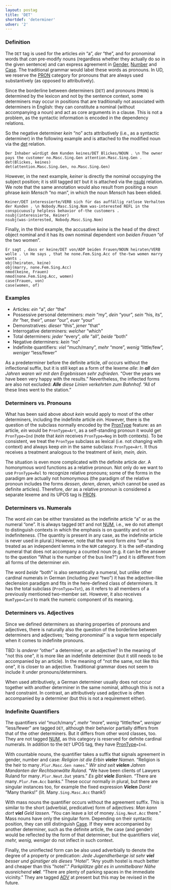 ```yaml
---
layout: postag
title: 'DET'
shortdef: 'determiner'
udver: '2'
---
```


### Definition

The `DET` tag is used for the articles _ein_ “a”, _der_ “the”, and for pronominal words that _can_ pre-modify nouns
(regardless whether they actually do so in the given sentence) and can express agreement in [Gender](), [Number]()
and [Case](). The traditional grammar would label these words as pronouns. In UD, we reserve the [PRON]() category
for pronouns that are always used substantively (as opposed to attributively).

Since the borderline between determiners (`DET`) and pronouns (`PRON`) is determined by the lexicon and not by the
sentence context, some determiners may occur in positions that are traditionally not associated with determiners in
English: they can constitute a nominal (without accompanying a noun) and act as core arguments in a clause. This is
not a problem, as the syntactic information is encoded in the dependency relations.

So the negative determiner _kein_ “no” acts attributively (i.e., as a syntactic determiner) in the following example
and is attached to the modified noun via the [det]() relation.

~~~ sdparse
Der Inhaber würdigt dem Kunden keines/DET Blickes/NOUN . \n The owner pays the customer no.Masc.Sing.Gen attention.Masc.Sing.Gen .
det(Blickes, keines)
det(attention.Masc.Sing.Gen, no.Masc.Sing.Gen)
~~~

However, in the next example, _keiner_ is directly the nominal occupying the subject position; it is still tagged `DET`
but it is attached via the [nsubj]() relation. We note that the same annotation would also result from positing a noun
phrase _kein Mensch_ “no man”, in which the noun _Mensch_ has been elided.

~~~ sdparse
Keiner/DET interessierte/VERB sich für das auffällig ratlose Verhalten der Kunden . \n Nobody.Masc.Sing.Nom was-interested REFL in the conspicuously helpless behavior of-the customers .
nsubj(interessierte, Keiner)
nsubj(was-interested, Nobody.Masc.Sing.Nom)
~~~

Finally, in the third example, the accusative _keine_ is the head of the direct object nominal and it has its own
nominal dependent _von beiden Frauen_ “of the two women”.

~~~ sdparse
Er sagt , dass er keine/DET von/ADP beiden Frauen/NOUN heiraten/VERB wolle . \n He says , that he none.Fem.Sing.Acc of the-two women marry wants .
obj(heiraten, keine)
obj(marry, none.Fem.Sing.Acc)
nmod(keine, Frauen)
nmod(none.Fem.Sing.Acc, women)
case(Frauen, von)
case(women, of)
~~~

### Examples

* Articles: _ein_ “a”, _der_ “the”
* Possessive personal determiners: _mein_ “my”, _dein_ “your”, _sein_ “his, its”, _ihr_ “her, their”, _unser_ “our”, _euer_ “your”
* Demonstratives: _dieser_ “this”, _jener_ “that”
* Interrogative determiners: _welcher_ “which”
* Total determiners: _jeder_ “every”, _alle_ “all”, _beide_ “both”
* Negative determiners: _kein_ “no”
* Indefinite quantifiers: _viel_ “much/many”, _mehr_ “more”, _wenig_ “little/few”, _weniger_ “less/fewer”

As a predeterminer before the definite article, _all_ occurs without the inflectional suffix, but it is still kept
as a form of the lexeme _alle_: _In <b>all</b> den Jahren waren wir mit den Ergebnissen sehr zufrieden._
“Over the years we have been very happy with the results.” Nevertheless, the inflected forms are also not excluded:
_<b>Alle</b> diese Linien verkehrten zum Bahnhof._ “All of these lines went to the station.”

### Determiners vs. Pronouns

What has been said above about _kein_ would apply to most of the other determiners, including the indefinite article
_ein_. However, there is the question of the subclass normally encoded by the [PronType]() feature: as an article,
_ein_ would be `PronType=Art`, as a self-standing pronoun it would get `PronType=Ind` (note that _kein_ receives
`PronType=Neg` in both contexts). To be consistent, we treat the `PronType` subclass as lexical (i.e. not changing
with context) and always keep _ein_ in the same subclass: `PronType=Art`. It thus receives a treatment analogous
to the treatment of _kein, mein, dein_.

The situation is even more complicated with the definite article _der_. A homonymous word functions as a relative
pronoun. Not only do we want to use `PronType=Rel` to recognize relative pronouns; some of the forms in the paradigm
are actually not homonymous (the paradigm of the relative pronoun includes the forms _dessen_, _deren_, _denen_, which
cannot be used as definite articles). Therefore, _der_ as a relative pronoun is considered a separate lexeme and its
UPOS tag is [PRON]().

### Determiners vs. Numerals

The word _ein_ can be either translated as the indefinite article “a” or as the numeral “one”. It is always tagged
`DET` and not [NUM](), i.e., we do not attempt to distinguish contexts in which the emphasis is on quantity and not
on indefiniteness. (The quantity is present in any case, as the indefinite article is never used in plural.) However,
note that the word form _eins_ “one” is treated as an independent lemma in the `NUM` category. It is the self-standing
numeral that does not accompany a counted noun (e.g. it can be the answer to the question “What is the number of
the bus line?”) and it is different from all forms of the determiner _ein_.

The word _beide_ “both” is also semantically a numeral, but unlike other cardinal numerals in German (including
_zwei_ “two”) it has the adjective-like declension paradigm and fits in the here-defined class of determiners.
It has the total subclass (`PronType=Tot`), as it refers to all members of a previously mentioned two-member set.
However, it also receives `NumType=Card` to mark the numeric component of its meaning.

### Determiners vs. Adjectives

Since we defined determiners as sharing properties of pronouns and adjectives, there is naturally also the question
of the borderline between determiners and adjectives; “being pronominal” is a vague term especially when it comes to
indefinite pronouns.

TBD: Is _anderer_ “other” a determiner, or an adjective? In the meaning of "not this one", it is more like an indefinite
determiner (but it still needs to be accompanied by an article). In the meaning of "not the same, not like this one",
it is closer to an adjective. Traditional grammar does not seem to include it under pronouns/determiners.

When used attributively, a German determiner usually does not occur together with another determiner in the same
nominal, although this is not a hard constraint. In contrast, an attributively used adjective is often accompanied
by a determiner (but this is not a requirement either).

### Indefinite Quantifiers

The quantifiers _viel_ “much/many”, _mehr_ “more”, _wenig_ “little/few”, _weniger_ “less/fewer” are tagged `DET`,
although their behavior partially differs from that of the other determiners. But it differs from other word classes,
too. They are not tagged [NUM](), as this category is reserved for defnite cardinal numerals. In addition to the `DET`
UPOS tag, they have [PronType]()`=Ind`.

With countable nouns, the quantifier takes a suffix that signals agreement in gender, number and case:
_Religion ist die Erbin <b>vieler</b> Namen._ “Religion is the heir to many`.Plur.Masc.Gen names`.”
_Wir sind seit <b>vielen</b> Jahren Mandanten der Rechtsanwälte Ruland._ “We have been clients of Lawyers Ruland for many`.Plur.Neut.Dat` years.”
_Es gibt <b>viele</b> Banken._ “There are many`.Plur.Fem.Acc` banks.”
These occur normally in plural, but there are singular instances too, for example the fixed expression _<b>Vielen</b> Dank!_
“Many thanks!” (lit. Many`.Sing.Masc.Acc` thank!)

With mass nouns the quantifier occurs without the agreement suffix. This is similar to the short (adverbial,
predicative) form of adjectives:
_Man kann dort <b>viel</b> Geld lassen._ “You can leave a lot of money`.Sing.Neut.Acc` there.”
Mass nouns have only the singular form. Depending on their syntactic position, they can still distinguish [Case]().
If they were accompanied by another determiner, such as the definite article, the case (and gender) would be reflected
by the form of that determiner; but the quantifiers _viel, mehr, wenig, weniger_ do not inflect in such context.

Finally, the uninflected form can be also used adverbially to denote the degree of a property or predication:
_Jede Jugendherberge ist sehr <b>viel</b> besser und günstiger als dieses "Hotel"._ “Any youth hostel is much better and cheaper than this "hotel".”
_Parkplätze gibt es in unmittelbarer Nähe ausreichend <b>viel</b>._ “There are plenty of parking spaces in the immediate vicinity.”
They are tagged [ADV]() at present but this may be revised in the future.
